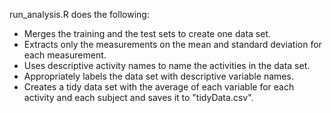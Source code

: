 run_analysis.R does the following:
* Merges the training and the test sets to create one data set. 
* Extracts only the measurements on the mean and standard deviation for each measurement. 
* Uses descriptive activity names to name the activities in the data set.
* Appropriately labels the data set with descriptive variable names. 
* Creates a tidy data set with the average of each variable for each activity and each subject and saves it to "tidyData.csv".